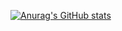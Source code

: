 [![Anurag's GitHub stats](https://github-readme-stats.vercel.app/api?username=meucham11)](https://github.com/anuraghazra/github-readme-stats)
